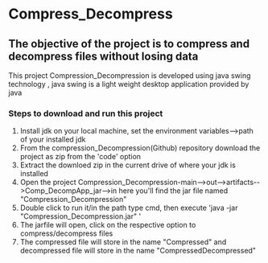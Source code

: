 # Compress_Decompress
## The objective of the project is to compress and decompress files without losing data 
This project Compression_Decompression is developed using java swing technology , java swing is a light weight desktop application provided by java

### Steps to download and run this project
1. Install jdk on your local machine, set the environment variables-->path of your installed jdk
2. From the compression_Decompression(Github) repository download the project as zip from the 'code' option
3. Extract the downloed zip in the current drive of where your jdk is installed
4. Open the project Compression_Decompression-main-->out-->artifacts-->Comp_DecompApp_jar-->in here you'll find the jar file named "Compression_Decompression"
5. Double click to run it/in the path type cmd, then execute 'java -jar "Compression_Decompression.jar" '
6. The jarfile will open, click on the respective option to compress/decompress files
7. The compressed file will store in the name "<YOURFILENAME>Compressed" and decompressed file will store in the name "<YOURFILENAME>CompressedDecompressed"
